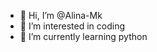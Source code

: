- 👋 Hi, I’m @Alina-Mk
- 👀 I’m interested in coding 
- 🌱 I’m currently learning python

<!---
Alina-Mk/Alina-Mk is a ✨ special ✨ repository because its `README.md` (this file) appears on your GitHub profile.
You can click the Preview link to take a look at your changes.
--->
